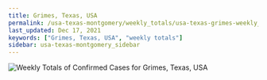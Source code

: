 ```yaml
---
title: Grimes, Texas, USA
permalink: /usa-texas-montgomery/weekly_totals/usa-texas-grimes-weekly_totals.html
last_updated: Dec 17, 2021
keywords: ["Grimes, Texas, USA", "weekly totals"]
sidebar: usa-texas-montgomery_sidebar
---
```


![Weekly Totals of Confirmed Cases for Grimes, Texas, USA](/covid_tracker/images/graphs/usa-texas-grimes-weekly_totals_graph.png)
